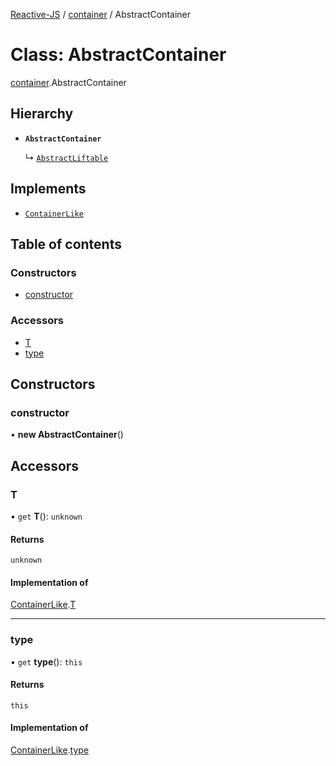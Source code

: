 [Reactive-JS](../README.md) / [container](../modules/container.md) / AbstractContainer

# Class: AbstractContainer

[container](../modules/container.md).AbstractContainer

## Hierarchy

- **`AbstractContainer`**

  ↳ [`AbstractLiftable`](liftable.AbstractLiftable.md)

## Implements

- [`ContainerLike`](../interfaces/container.ContainerLike.md)

## Table of contents

### Constructors

- [constructor](container.AbstractContainer.md#constructor)

### Accessors

- [T](container.AbstractContainer.md#t)
- [type](container.AbstractContainer.md#type)

## Constructors

### constructor

• **new AbstractContainer**()

## Accessors

### T

• `get` **T**(): `unknown`

#### Returns

`unknown`

#### Implementation of

[ContainerLike](../interfaces/container.ContainerLike.md).[T](../interfaces/container.ContainerLike.md#t)

___

### type

• `get` **type**(): `this`

#### Returns

`this`

#### Implementation of

[ContainerLike](../interfaces/container.ContainerLike.md).[type](../interfaces/container.ContainerLike.md#type)
